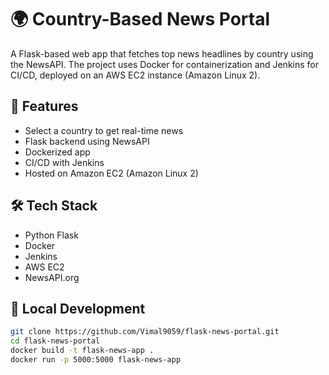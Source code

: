 # 🌍 Country-Based News Portal

A Flask-based web app that fetches top news headlines by country using the NewsAPI. The project uses Docker for containerization and Jenkins for CI/CD, deployed on an AWS EC2 instance (Amazon Linux 2).

## 🚀 Features
- Select a country to get real-time news
- Flask backend using NewsAPI
- Dockerized app
- CI/CD with Jenkins
- Hosted on Amazon EC2 (Amazon Linux 2)

## 🛠️ Tech Stack
- Python Flask
- Docker
- Jenkins
- AWS EC2
- NewsAPI.org

## 🧪 Local Development
```bash
git clone https://github.com/Vimal9059/flask-news-portal.git
cd flask-news-portal
docker build -t flask-news-app .
docker run -p 5000:5000 flask-news-app

